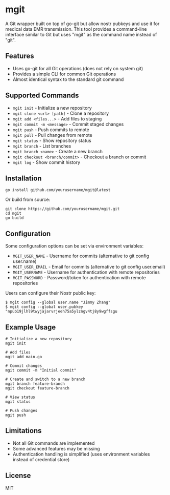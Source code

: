 # mgit

A Git wrapper built on top of go-git but allow nostr pubkeys and use it for medical data EMR transmission. This tool provides a command-line interface similar to Git but uses "mgit" as the command name instead of "git".

## Features

- Uses go-git for all Git operations (does not rely on system git)
- Provides a simple CLI for common Git operations
- Almost identical syntax to the standard git command

## Supported Commands

- `mgit init` - Initialize a new repository
- `mgit clone <url> [path]` - Clone a repository
- `mgit add <files...>` - Add files to staging
- `mgit commit -m <message>` - Commit staged changes
- `mgit push` - Push commits to remote
- `mgit pull` - Pull changes from remote
- `mgit status` - Show repository status
- `mgit branch` - List branches
- `mgit branch <name>` - Create a new branch
- `mgit checkout <branch/commit>` - Checkout a branch or commit
- `mgit log` - Show commit history

## Installation

```
go install github.com/yourusername/mgit@latest
```

Or build from source:

```
git clone https://github.com/yourusername/mgit.git
cd mgit
go build
```

## Configuration

Some configuration options can be set via environment variables:

- `MGIT_USER_NAME` - Username for commits (alternative to git config user.name)
- `MGIT_USER_EMAIL` - Email for commits (alternative to git config user.email)
- `MGIT_USERNAME` - Username for authentication with remote repositories
- `MGIT_PASSWORD` - Password/token for authentication with remote repositories

Users can configure their Nostr public key:
```
$ mgit config --global user.name "Jimmy Zhang"
$ mgit config --global user.pubkey "npub19jlhl9twyjajarvrjeeh75a5ylzngv4tj8y9wgffsgu
```

## Example Usage

```
# Initialize a new repository
mgit init

# Add files
mgit add main.go

# Commit changes
mgit commit -m "Initial commit"

# Create and switch to a new branch
mgit branch feature-branch
mgit checkout feature-branch

# View status
mgit status

# Push changes
mgit push
```

## Limitations

- Not all Git commands are implemented
- Some advanced features may be missing
- Authentication handling is simplified (uses environment variables instead of credential store)

## License

MIT